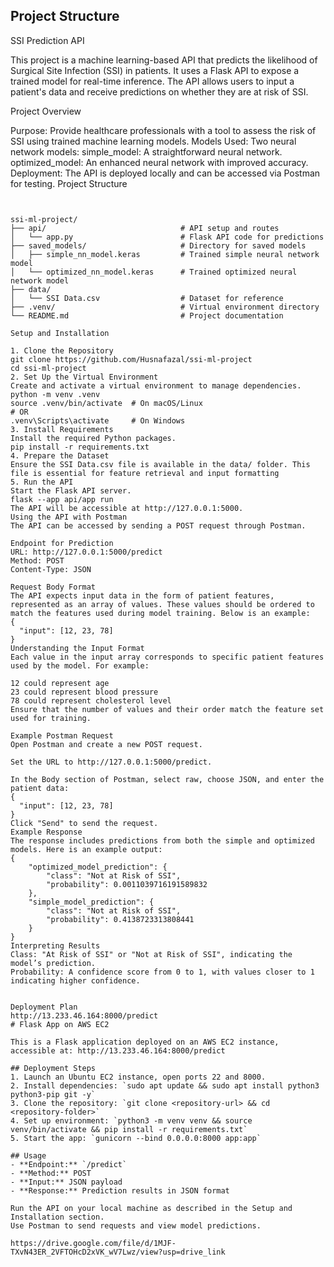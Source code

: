 

## Project Structure

SSI Prediction API

This project is a machine learning-based API that predicts the likelihood of Surgical Site Infection (SSI) in patients. It uses a Flask API to expose a trained model for real-time inference. The API allows users to input a patient's data and receive predictions on whether they are at risk of SSI.

Project Overview

Purpose: Provide healthcare professionals with a tool to assess the risk of SSI using trained machine learning models.
Models Used: Two neural network models:
simple_model: A straightforward neural network.
optimized_model: An enhanced neural network with improved accuracy.
Deployment: The API is deployed locally and can be accessed via Postman for testing.
Project Structure
```plaintext


ssi-ml-project/
├── api/                              # API setup and routes
│   └── app.py                        # Flask API code for predictions
├── saved_models/                     # Directory for saved models
│   ├── simple_nn_model.keras         # Trained simple neural network model
│   └── optimized_nn_model.keras      # Trained optimized neural network model
├── data/
│   └── SSI Data.csv                  # Dataset for reference
├── .venv/                            # Virtual environment directory
└── README.md                         # Project documentation

Setup and Installation

1. Clone the Repository
git clone https://github.com/Husnafazal/ssi-ml-project
cd ssi-ml-project
2. Set Up the Virtual Environment
Create and activate a virtual environment to manage dependencies.
python -m venv .venv
source .venv/bin/activate  # On macOS/Linux
# OR
.venv\Scripts\activate     # On Windows
3. Install Requirements
Install the required Python packages.
pip install -r requirements.txt
4. Prepare the Dataset
Ensure the SSI Data.csv file is available in the data/ folder. This file is essential for feature retrieval and input formatting
5. Run the API
Start the Flask API server.
flask --app api/app run
The API will be accessible at http://127.0.0.1:5000.
Using the API with Postman
The API can be accessed by sending a POST request through Postman.

Endpoint for Prediction
URL: http://127.0.0.1:5000/predict
Method: POST
Content-Type: JSON

Request Body Format
The API expects input data in the form of patient features, represented as an array of values. These values should be ordered to match the features used during model training. Below is an example:
{
  "input": [12, 23, 78]
}
Understanding the Input Format
Each value in the input array corresponds to specific patient features used by the model. For example:

12 could represent age
23 could represent blood pressure
78 could represent cholesterol level
Ensure that the number of values and their order match the feature set used for training.

Example Postman Request
Open Postman and create a new POST request.

Set the URL to http://127.0.0.1:5000/predict.

In the Body section of Postman, select raw, choose JSON, and enter the patient data:
{
  "input": [12, 23, 78]
}
Click "Send" to send the request.
Example Response
The response includes predictions from both the simple and optimized models. Here is an example output:
{
    "optimized_model_prediction": {
        "class": "Not at Risk of SSI",
        "probability": 0.0011039716191589832
    },
    "simple_model_prediction": {
        "class": "Not at Risk of SSI",
        "probability": 0.4138723313808441
    }
}
Interpreting Results
Class: "At Risk of SSI" or "Not at Risk of SSI", indicating the model’s prediction.
Probability: A confidence score from 0 to 1, with values closer to 1 indicating higher confidence.


Deployment Plan
http://13.233.46.164:8000/predict
# Flask App on AWS EC2

This is a Flask application deployed on an AWS EC2 instance, accessible at: http://13.233.46.164:8000/predict

## Deployment Steps
1. Launch an Ubuntu EC2 instance, open ports 22 and 8000.
2. Install dependencies: `sudo apt update && sudo apt install python3 python3-pip git -y`
3. Clone the repository: `git clone <repository-url> && cd <repository-folder>`
4. Set up environment: `python3 -m venv venv && source venv/bin/activate && pip install -r requirements.txt`
5. Start the app: `gunicorn --bind 0.0.0.0:8000 app:app`

## Usage
- **Endpoint:** `/predict`
- **Method:** POST
- **Input:** JSON payload
- **Response:** Prediction results in JSON format

Run the API on your local machine as described in the Setup and Installation section.
Use Postman to send requests and view model predictions.

https://drive.google.com/file/d/1MJF-TXvN43ER_2VFTOHcD2xVK_wV7Lwz/view?usp=drive_link
